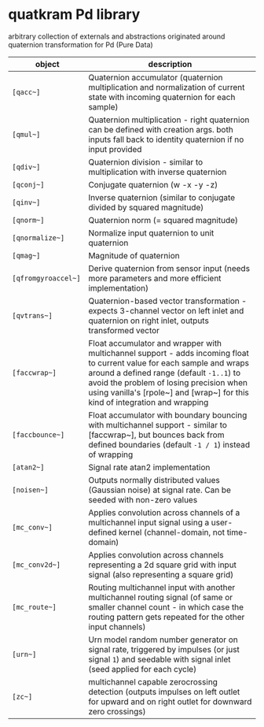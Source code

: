 # quatkram Pd library
arbitrary collection of externals and abstractions originated around quaternion transformation for Pd (Pure Data)

| object | description |
| ---- | ----- |
| `[qacc~]` | Quaternion accumulator (quaternion multiplication and normalization of current state with incoming quaternion for each sample) |
| `[qmul~]` | Quaternion multiplication - right quaternion can be defined with creation args. both inputs fall back to identity quaternion if no input provided |
| `[qdiv~]` | Quaternion division - similar to multiplication with inverse quaternion |
| `[qconj~]` | Conjugate quaternion (w -x -y -z) |
| `[qinv~]` | Inverse quaternion (similar to conjugate divided by squared magnitude) |
| `[qnorm~]` | Quaternion norm (= squared magnitude) |
| `[qnormalize~]` | Normalize input quaternion to unit quaternion |
| `[qmag~]` | Magnitude of quaternion |
| `[qfromgyroaccel~]` | Derive quaternion from sensor input (needs more parameters and more efficient implementation) |
| `[qvtrans~]` | Quaternion-based vector transformation - expects 3-channel vector on left inlet and quaternion on right inlet, outputs transformed vector |
| `[faccwrap~]` | Float accumulator and wrapper with multichannel support - adds incoming float to current value for each sample and wraps around a defined range (default `-1..1`) to avoid the problem of losing precision when using vanilla's [rpole~] and [wrap~] for this kind of integration and wrapping |
| `[faccbounce~]` | Float accumulator with boundary bouncing with multichannel support - similar to [faccwrap~], but bounces back from defined boundaries (default `-1 / 1`) instead of wrapping |
| `[atan2~]` | Signal rate atan2 implementation |
| `[noisen~]` | Outputs normally distributed values (Gaussian noise) at signal rate. Can be seeded with non-zero values |
| `[mc_conv~]` | Applies convolution across channels of a multichannel input signal using a user-defined kernel (channel-domain, not time-domain) |
| `[mc_conv2d~]` | Applies convolution across channels representing a 2d square grid with input signal (also representing a square grid) |
| `[mc_route~]` | Routing multichannel input with another multichannel routing signal (of same or smaller channel count - in which case the routing pattern gets repeated for the other input channels) |
| `[urn~]` | Urn model random number generator on signal rate, triggered by impulses (or just signal `1`) and seedable with signal inlet (seed applied for each cycle) |
| `[zc~]` | multichannel capable zerocrossing detection (outputs impulses on left outlet for upward and on right outlet for downward zero crossings)

